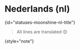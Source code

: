 # Nederlands (nl)
{id="statuses-moonshine-nl-title"}


> All lines are translated 😊
>
{style="note"}
